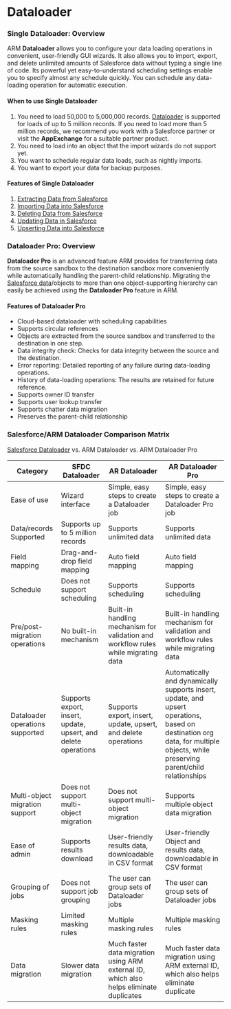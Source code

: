 # Dataloader

### Single Dataloader: Overview <a href="#single-dataloader-overview" id="single-dataloader-overview"></a>

ARM **Dataloader** allows you to configure your data loading operations in convenient, user-friendly GUI wizards. It also allows you to import, export, and delete unlimited amounts of Salesforce data without typing a single line of code. Its powerful yet easy-to-understand scheduling settings enable you to specify almost any schedule quickly. You can schedule any data-loading operation for automatic execution.

#### When to use Single Dataloader <a href="#when-to-use-single-dataloader" id="when-to-use-single-dataloader"></a>

1. You need to load 50,000 to 5,000,000 records. [Dataloader](https://www.autorabit.com/blog/10-benefits-of-salesforce-data-loader/) is supported for loads of up to 5 million records. If you need to load more than 5 million records, we recommend you work with a Salesforce partner or visit the **AppExchange** for a suitable partner product.
2. You need to load into an object that the import wizards do not support yet.
3. You want to schedule regular data loads, such as nightly imports.
4. You want to export your data for backup purposes.

#### Features of Single Dataloader <a href="#features-of-single-dataloader" id="features-of-single-dataloader"></a>

1. [Extracting Data from Salesforce](single-dataloader/extract-salesforce-data.md)
2. [Importing Data into Salesforce](single-dataloader/insert-salesforce-data.md)
3. [Deleting Data from Salesforce](single-dataloader/delete-salesforce-data.md)
4. [Updating Data in Salesforce](single-dataloader/update-salesforce-data.md)
5. [Upserting Data into Salesforce](single-dataloader/upsert-salesforce-data.md)

### Dataloader Pro: Overview <a href="#dataloader-pro-overview" id="dataloader-pro-overview"></a>

**Dataloader Pro** is an advanced feature ARM provides for transferring data from the source sandbox to the destination sandbox more conveniently while automatically handling the parent-child relationship. Migrating the [Salesforce data](single-dataloader/update-salesforce-data.md)/objects to more than one object-supporting hierarchy can easily be achieved using the **Dataloader Pro** feature in ARM.

#### Features of Dataloader Pro <a href="#features-of-dataloader-pro" id="features-of-dataloader-pro"></a>

* Cloud-based dataloader with scheduling capabilities
* Supports circular references
* Objects are extracted from the source sandbox and transferred to the destination in one step.
* Data integrity check: Checks for data integrity between the source and the destination.
* Error reporting: Detailed reporting of any failure during data-loading operations.
* History of data-loading operations: The results are retained for future reference.
* Supports owner ID transfer
* Supports user lookup transfer
* Supports chatter data migration
* Preserves the parent-child relationship

### Salesforce/ARM Dataloader Comparison Matrix <a href="#salesforcearm-dataloader-comparison-matrix" id="salesforcearm-dataloader-comparison-matrix"></a>

[Salesforce Dataloader](https://www.autorabit.com/blog/addressing-the-salesforce-data-loader-log4j-issue-with-autorabit/) vs. ARM Dataloader vs. ARM Dataloader Pro

| **Category**                    | **SFDC Dataloader**                                            | **AR Dataloader**                                                                      | **AR Dataloader Pro**                                                                                                                                                         |
| ------------------------------- | -------------------------------------------------------------- | --------------------------------------------------------------------------------------- | ------------------------------------------------------------------------------------------------------------------------------------------------------------------------------ |
| Ease of use                     | Wizard interface                                               | Simple, easy steps to create a Dataloader job                                          | Simple, easy steps to create a Dataloader Pro job                                                                                                                             |
| Data/records Supported          | Supports up to 5 million records                               | Supports unlimited data                                                                 | Supports unlimited data                                                                                                                                                        |
| Field mapping                   | Drag-and-drop field mapping                                    | Auto field mapping                                                                      | Auto field mapping                                                                                                                                                             |
| Schedule                        | Does not support scheduling                                    | Supports scheduling                                                                     | Supports scheduling                                                                                                                                                            |
| Pre/post-migration operations   | No built-in mechanism                                          | Built-in handling mechanism for validation and workflow rules while migrating data      | Built-in handling mechanism for validation and workflow rules while migrating data                                                                                             |
| Dataloader operations supported | Supports export, insert, update, upsert, and delete operations | Supports export, insert, update, upsert, and delete operations                          | Automatically and dynamically supports insert, update, and upsert operations, based on destination org data, for multiple objects, while preserving parent/child relationships |
| Multi-object migration support  | Does not support multi-object migration                        | Does not support multi-object migration                                                 | Supports multiple object data migration                                                                                                                                        |
| Ease of admin                   | Supports results download                                      | User-friendly results data, downloadable in CSV format                                  | User-friendly Object and results data, downloadable in CSV format                                                                                                              |
| Grouping of jobs                | Does not support job grouping                                  | The user can group sets of Dataloader jobs                                             | The user can group sets of Dataloader jobs                                                                                                                                    |
| Masking rules                   | Limited masking rules                                          | Multiple masking rules                                                                  | Multiple masking rules                                                                                                                                                         |
| Data migration                  | Slower data migration                                          | Much faster data migration using ARM external ID, which also helps eliminate duplicates | Much faster data migration using ARM external ID, which also helps eliminate duplicate                                                                                         |

